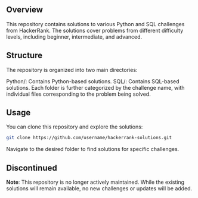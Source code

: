 ## Overview
This repository contains solutions to various Python and SQL challenges from HackerRank. The solutions cover problems from different difficulty levels, including beginner, intermediate, and advanced.

## Structure
The repository is organized into two main directories:

Python/: Contains Python-based solutions.
SQL/: Contains SQL-based solutions.
Each folder is further categorized by the challenge name, with individual files corresponding to the problem being solved.

## Usage
You can clone this repository and explore the solutions:

```bash
git clone https://github.com/username/hackerrank-solutions.git
```
Navigate to the desired folder to find solutions for specific challenges.

## Discontinued
**Note**: This repository is no longer actively maintained. While the existing solutions will remain available, no new challenges or updates will be added.
